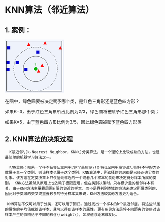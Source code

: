 # KNN算法（邻近算法）

## 1. 案例：

![](/assets/bf096b63f6246b60f20ccd5aebf81a4c510fa29a.jpg.png)

在图中，绿色圆要被决定赋予哪个类，是红色三角形还是蓝色四方形？

如果K=3，由于红色三角形所占比例为2/3，绿色圆将被赋予红色三角形那个类；

如果K=5，由于蓝色四方形比例为3/5，因此绿色圆被赋予蓝色四方形类

## 2. KNN算法的决策过程

      K最近邻\(k-Nearest Neighbor，KNN\)分类算法，是一个理论上比较成熟的方法，也是最简单的机器学习算法之一。

      KNN思路：如果一个样本在特征空间中的k个最相似\(即特征空间中最邻近\)的样本中的大多数属于某一个类别，则该样本也属于这个类别。KNN算法中，所选择的邻居都是已经正确分类的对象。该方法在定类决策上只依据最邻近的一个或者几个样本的类别来决定待分样本所属的类别。 KNN方法虽然从原理上也依赖于极限定理，但在类别决策时，只与极少量的相邻样本有关。由于KNN方法主要靠周围有限的邻近的样本，而不是靠判别类域的方法来确定所属类别的，因此对于类域的交叉或重叠较多的待分样本集来说，KNN方法较其他方法更为适合。

     KNN算法不仅可以用于分类，还可以用于回归。通过找出一个样本的k个最近邻居，将这些邻居的属性的平均值赋给该样本，就可以得到该样本的属性。更有用的方法是将不同距离的邻居对该样本产生的影响给予不同的权值\(weight\)，如权值与距离成反比。

